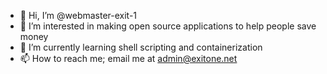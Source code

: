 - 👋 Hi, I’m @webmaster-exit-1
- 👀 I’m interested in making open source applications to help people save money
- 🌱 I’m currently learning shell scripting and containerization
- 📫 How to reach me; email me at admin@exitone.net

<!---
webmaster-exit-1/webmaster-exit-1 is a ✨ special ✨ repository because its `README.md` (this file) appears on your GitHub profile.
You can click the Preview link to take a look at your changes.
--->
